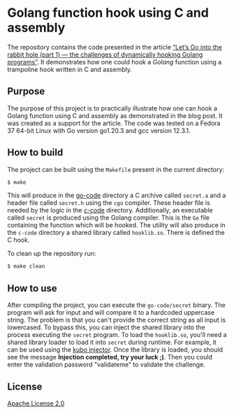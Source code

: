 # Golang function hook using C and assembly

The repository contains the code presented in the article [“Let’s Go into the rabbit hole (part 1) — the challenges of dynamically hooking Golang programs”](https://blog.quarkslab.com/lets-go-into-the-rabbit-hole-part-1-the-challenges-of-dynamically-hooking-golang-program.html). It demonstrates how one could hook a *Golang* function using a trampoline hook written in C and assembly.


## Purpose

The purpose of this project is to practically illustrate how one can hook a Golang function using C
and assembly as demonstrated in the blog post. It was created as a support for the article. The code was tested on a Fedora 37 64-bit Linux with Go version go1.20.3 and gcc version 12.3.1.

## How to build 
The project can be built using the `Makefile` present in the current directory:

```bash
$ make
```

This will produce in the [go-code](./go-code/) directory a C archive called `secret.a` and a header file called `secret.h` using the `cgo` compiler. These header file is needed by the logic in the [c-code](./c-code/) directory. Additionally, an executable called `secret` is produced using the Golang compiler. This is the `Go` file containing the function which will be hooked.
The utility will also produce in the `c-code` directory a shared library called `hooklib.so`. There is defined the C hook. 

To clean up the repository run:
```bash
$ make clean
```

## How to use
After compiling the project, you can execute the `go-code/secret` binary. The program will ask for input and will compare it to a hardcoded uppercase string. The problem is that you can't provide the correct string as all input is lowercased. To bypass this, you can inject the shared library into the process executing the 
`secret` program.
To load the `hooklib.so`, you'll need a shared library loader to load it into `secret` during runtime.
For example, it can be used using the [kubo injector](https://github.com/kubo/injector). Once the library is loaded, you should see the message **Injection completed, try your luck ;)**. Then you could enter the validation password "validateme" to validate the challenge.


## License

[Apache License 2.0](./LICENSE)


